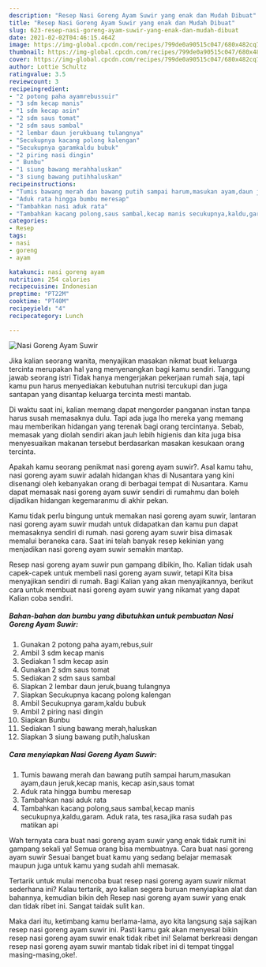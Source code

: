 ```yaml
---
description: "Resep Nasi Goreng Ayam Suwir yang enak dan Mudah Dibuat"
title: "Resep Nasi Goreng Ayam Suwir yang enak dan Mudah Dibuat"
slug: 623-resep-nasi-goreng-ayam-suwir-yang-enak-dan-mudah-dibuat
date: 2021-02-02T04:46:15.464Z
image: https://img-global.cpcdn.com/recipes/799de0a90515c047/680x482cq70/nasi-goreng-ayam-suwir-foto-resep-utama.jpg
thumbnail: https://img-global.cpcdn.com/recipes/799de0a90515c047/680x482cq70/nasi-goreng-ayam-suwir-foto-resep-utama.jpg
cover: https://img-global.cpcdn.com/recipes/799de0a90515c047/680x482cq70/nasi-goreng-ayam-suwir-foto-resep-utama.jpg
author: Lottie Schultz
ratingvalue: 3.5
reviewcount: 3
recipeingredient:
- "2 potong paha ayamrebussuir"
- "3 sdm kecap manis"
- "1 sdm kecap asin"
- "2 sdm saus tomat"
- "2 sdm saus sambal"
- "2 lembar daun jerukbuang tulangnya"
- "Secukupnya kacang polong kalengan"
- "Secukupnya garamkaldu bubuk"
- "2 piring nasi dingin"
- " Bunbu"
- "1 siung bawang merahhaluskan"
- "3 siung bawang putihhaluskan"
recipeinstructions:
- "Tumis bawang merah dan bawang putih sampai harum,masukan ayam,daun jeruk,kecap manis, kecap asin,saus tomat"
- "Aduk rata hingga bumbu meresap"
- "Tambahkan nasi aduk rata"
- "Tambahkan kacang polong,saus sambal,kecap manis secukupnya,kaldu,garam. Aduk rata, tes rasa,jika rasa sudah pas matikan api"
categories:
- Resep
tags:
- nasi
- goreng
- ayam

katakunci: nasi goreng ayam 
nutrition: 254 calories
recipecuisine: Indonesian
preptime: "PT22M"
cooktime: "PT40M"
recipeyield: "4"
recipecategory: Lunch

---
```



![Nasi Goreng Ayam Suwir](https://img-global.cpcdn.com/recipes/799de0a90515c047/680x482cq70/nasi-goreng-ayam-suwir-foto-resep-utama.jpg)

Jika kalian seorang wanita, menyajikan masakan nikmat buat keluarga tercinta merupakan hal yang menyenangkan bagi kamu sendiri. Tanggung jawab seorang istri Tidak hanya mengerjakan pekerjaan rumah saja, tapi kamu pun harus menyediakan kebutuhan nutrisi tercukupi dan juga santapan yang disantap keluarga tercinta mesti mantab.

Di waktu  saat ini, kalian memang dapat mengorder panganan instan tanpa harus susah memasaknya dulu. Tapi ada juga lho mereka yang memang mau memberikan hidangan yang terenak bagi orang tercintanya. Sebab, memasak yang diolah sendiri akan jauh lebih higienis dan kita juga bisa menyesuaikan makanan tersebut berdasarkan masakan kesukaan orang tercinta. 



Apakah kamu seorang penikmat nasi goreng ayam suwir?. Asal kamu tahu, nasi goreng ayam suwir adalah hidangan khas di Nusantara yang kini disenangi oleh kebanyakan orang di berbagai tempat di Nusantara. Kamu dapat memasak nasi goreng ayam suwir sendiri di rumahmu dan boleh dijadikan hidangan kegemaranmu di akhir pekan.

Kamu tidak perlu bingung untuk memakan nasi goreng ayam suwir, lantaran nasi goreng ayam suwir mudah untuk didapatkan dan kamu pun dapat memasaknya sendiri di rumah. nasi goreng ayam suwir bisa dimasak memalui beraneka cara. Saat ini telah banyak resep kekinian yang menjadikan nasi goreng ayam suwir semakin mantap.

Resep nasi goreng ayam suwir pun gampang dibikin, lho. Kalian tidak usah capek-capek untuk membeli nasi goreng ayam suwir, tetapi Kita bisa menyajikan sendiri di rumah. Bagi Kalian yang akan menyajikannya, berikut cara untuk membuat nasi goreng ayam suwir yang nikamat yang dapat Kalian coba sendiri.

<!--inarticleads1-->

##### Bahan-bahan dan bumbu yang dibutuhkan untuk pembuatan Nasi Goreng Ayam Suwir:

1. Gunakan 2 potong paha ayam,rebus,suir
1. Ambil 3 sdm kecap manis
1. Sediakan 1 sdm kecap asin
1. Gunakan 2 sdm saus tomat
1. Sediakan 2 sdm saus sambal
1. Siapkan 2 lembar daun jeruk,buang tulangnya
1. Siapkan Secukupnya kacang polong kalengan
1. Ambil Secukupnya garam,kaldu bubuk
1. Ambil 2 piring nasi dingin
1. Siapkan  Bunbu
1. Sediakan 1 siung bawang merah,haluskan
1. Siapkan 3 siung bawang putih,haluskan




<!--inarticleads2-->

##### Cara menyiapkan Nasi Goreng Ayam Suwir:

1. Tumis bawang merah dan bawang putih sampai harum,masukan ayam,daun jeruk,kecap manis, kecap asin,saus tomat
1. Aduk rata hingga bumbu meresap
1. Tambahkan nasi aduk rata
1. Tambahkan kacang polong,saus sambal,kecap manis secukupnya,kaldu,garam. Aduk rata, tes rasa,jika rasa sudah pas matikan api




Wah ternyata cara buat nasi goreng ayam suwir yang enak tidak rumit ini gampang sekali ya! Semua orang bisa membuatnya. Cara buat nasi goreng ayam suwir Sesuai banget buat kamu yang sedang belajar memasak maupun juga untuk kamu yang sudah ahli memasak.

Tertarik untuk mulai mencoba buat resep nasi goreng ayam suwir nikmat sederhana ini? Kalau tertarik, ayo kalian segera buruan menyiapkan alat dan bahannya, kemudian bikin deh Resep nasi goreng ayam suwir yang enak dan tidak ribet ini. Sangat taidak sulit kan. 

Maka dari itu, ketimbang kamu berlama-lama, ayo kita langsung saja sajikan resep nasi goreng ayam suwir ini. Pasti kamu gak akan menyesal bikin resep nasi goreng ayam suwir enak tidak ribet ini! Selamat berkreasi dengan resep nasi goreng ayam suwir mantab tidak ribet ini di tempat tinggal masing-masing,oke!.

